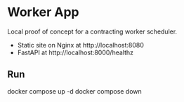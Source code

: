 # Worker App

Local proof of concept for a contracting worker scheduler.
- Static site on Nginx at http://localhost:8080
- FastAPI at http://localhost:8000/healthz

## Run
docker compose up -d
docker compose down
